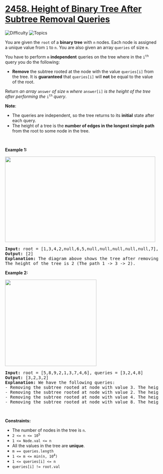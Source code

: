 # [2458. Height of Binary Tree After Subtree Removal Queries](https://leetcode.com/problems/height-of-binary-tree-after-subtree-removal-queries)

![Difficulty](https://img.shields.io/badge/Difficulty-Hard-blue.svg) ![Topics](https://img.shields.io/badge/Topics--orange.svg)
<br/>

<p>You are given the <code>root</code> of a <strong>binary tree</strong> with <code>n</code> nodes. Each node is assigned a unique value from <code>1</code> to <code>n</code>. You are also given an array <code>queries</code> of size <code>m</code>.</p>

<p>You have to perform <code>m</code> <strong>independent</strong> queries on the tree where in the <code>i<sup>th</sup></code> query you do the following:</p>

<ul>
	<li><strong>Remove</strong> the subtree rooted at the node with the value <code>queries[i]</code> from the tree. It is <strong>guaranteed</strong> that <code>queries[i]</code> will <strong>not</strong> be equal to the value of the root.</li>
</ul>

<p>Return <em>an array </em><code>answer</code><em> of size </em><code>m</code><em> where </em><code>answer[i]</code><em> is the height of the tree after performing the </em><code>i<sup>th</sup></code><em> query</em>.</p>

<p><strong>Note</strong>:</p>

<ul>
	<li>The queries are independent, so the tree returns to its <strong>initial</strong> state after each query.</li>
	<li>The height of a tree is the <strong>number of edges in the longest simple path</strong> from the root to some node in the tree.</li>
</ul>

<p>&nbsp;</p>
<p><strong class="example">Example 1:</strong></p>
<img alt="" src="https://assets.leetcode.com/uploads/2022/09/07/binaryytreeedrawio-1.png" style="width: 495px; height: 281px;" />
<pre>
<strong>Input:</strong> root = [1,3,4,2,null,6,5,null,null,null,null,null,7], queries = [4]
<strong>Output:</strong> [2]
<strong>Explanation:</strong> The diagram above shows the tree after removing the subtree rooted at node with value 4.
The height of the tree is 2 (The path 1 -&gt; 3 -&gt; 2).
</pre>

<p><strong class="example">Example 2:</strong></p>
<img alt="" src="https://assets.leetcode.com/uploads/2022/09/07/binaryytreeedrawio-2.png" style="width: 301px; height: 284px;" />
<pre>
<strong>Input:</strong> root = [5,8,9,2,1,3,7,4,6], queries = [3,2,4,8]
<strong>Output:</strong> [3,2,3,2]
<strong>Explanation:</strong> We have the following queries:
- Removing the subtree rooted at node with value 3. The height of the tree becomes 3 (The path 5 -&gt; 8 -&gt; 2 -&gt; 4).
- Removing the subtree rooted at node with value 2. The height of the tree becomes 2 (The path 5 -&gt; 8 -&gt; 1).
- Removing the subtree rooted at node with value 4. The height of the tree becomes 3 (The path 5 -&gt; 8 -&gt; 2 -&gt; 6).
- Removing the subtree rooted at node with value 8. The height of the tree becomes 2 (The path 5 -&gt; 9 -&gt; 3).
</pre>

<p>&nbsp;</p>
<p><strong>Constraints:</strong></p>

<ul>
	<li>The number of nodes in the tree is <code>n</code>.</li>
	<li><code>2 &lt;= n &lt;= 10<sup>5</sup></code></li>
	<li><code>1 &lt;= Node.val &lt;= n</code></li>
	<li>All the values in the tree are <strong>unique</strong>.</li>
	<li><code>m == queries.length</code></li>
	<li><code>1 &lt;= m &lt;= min(n, 10<sup>4</sup>)</code></li>
	<li><code>1 &lt;= queries[i] &lt;= n</code></li>
	<li><code>queries[i] != root.val</code></li>
</ul>

